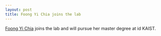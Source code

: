 ```yaml
---
layout: post
title: Foong Yi Chia joins the lab
---
```

[Foong Yi Chia](/people/#foongyi) joins the lab and will pursue her master degree at id KAIST.
